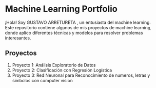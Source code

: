 # Machine Learning Portfolio

¡Hola! Soy GUSTAVO ARRETURETA , un entusiasta del machine learning. Este repositorio contiene algunos de mis proyectos de machine learning, donde aplico diferentes técnicas y modelos para resolver problemas interesantes.

## Proyectos
1. Proyecto 1: Análisis Exploratorio de Datos
2. Proyecto 2: Clasificación con Regresión Logística
3. Proyecto 3: Red Neuronal para Reconocimiento de numeros, letras y simbolos con computer vision
